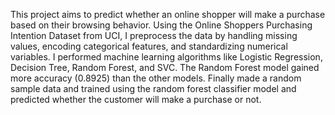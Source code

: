 This project aims to predict whether an online shopper will make a purchase based on their browsing behavior. Using the Online Shoppers Purchasing Intention Dataset from UCI, I preprocess the data by handling missing values, encoding categorical features, and standardizing numerical variables. 
I performed machine learning algorithms like Logistic Regression, Decision Tree, Random Forest, and SVC. The Random Forest model gained more accuracy (0.8925) than the other models. Finally made a random sample data and trained using the random forest classifier model and predicted whether the customer will make a purchase or not.
